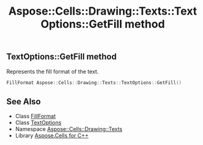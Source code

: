 ﻿---
title: Aspose::Cells::Drawing::Texts::TextOptions::GetFill method
linktitle: GetFill
second_title: Aspose.Cells for C++ API Reference
description: 'Aspose::Cells::Drawing::Texts::TextOptions::GetFill method. Represents the fill format of the text in C++.'
type: docs
weight: 1400
url: /cpp/aspose.cells.drawing.texts/textoptions/getfill/
---
## TextOptions::GetFill method


Represents the fill format of the text.

```cpp
FillFormat Aspose::Cells::Drawing::Texts::TextOptions::GetFill()
```

## See Also

* Class [FillFormat](../../../aspose.cells.drawing/fillformat/)
* Class [TextOptions](../)
* Namespace [Aspose::Cells::Drawing::Texts](../../)
* Library [Aspose.Cells for C++](../../../)
